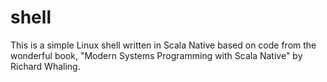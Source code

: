 shell
=====

This is a simple Linux shell written in Scala Native based on code from the wonderful book, "Modern Systems Programming with Scala Native" by Richard Whaling.
